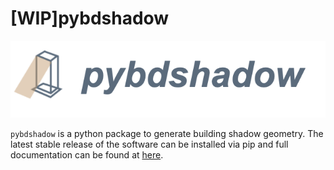 # [WIP]pybdshadow

![1649074615552.png](image/README/1649074615552.png)

`pybdshadow` is a python package to generate building shadow geometry. The latest stable release of the software can be installed via pip and full documentation can be found at [here](https://pybdshadow.readthedocs.io/en/latest/).
